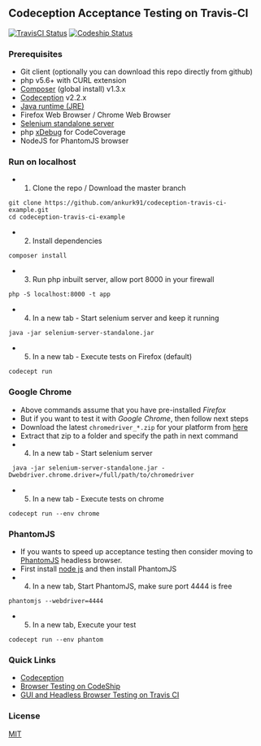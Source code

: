 ## Codeception Acceptance Testing on Travis-CI

[![TravisCI Status](https://travis-ci.org/ankurk91/codeception-travis-ci-example.svg?branch=master)](https://travis-ci.org/ankurk91/codeception-travis-ci-example)
[![Codeship Status](https://codeship.com/projects/d89c33e0-6c40-0134-d75d-16e203ce6072/status?branch=master)](https://codeship.com/projects/177149)

### Prerequisites
* Git client (optionally you can download this repo directly from github)
* php v5.6+ with CURL extension
* [Composer](https://getcomposer.org/download) (global install) v1.3.x
* [Codeception](http://codeception.com/quickstart)  v2.2.x
* [Java runtime (JRE)](http://java.com/en/download/manual.jsp)
* Firefox Web Browser / Chrome Web Browser
* [Selenium standalone server](http://www.seleniumhq.org/download/)
* php [xDebug](https://xdebug.org/) for CodeCoverage
* NodeJS for PhantomJS browser

### Run on localhost
* 1. Clone the repo / Download the master branch
```
git clone https://github.com/ankurk91/codeception-travis-ci-example.git
cd codeception-travis-ci-example
```
* 2. Install dependencies
```
composer install
```
* 3. Run php inbuilt server, allow port 8000 in your firewall
```
php -S localhost:8000 -t app
```
* 4. In a new tab - Start selenium server and keep it running
```
java -jar selenium-server-standalone.jar
```
* 5. In a new tab - Execute tests on Firefox (default)
```
codecept run
```

### Google Chrome
* Above commands assume that you have pre-installed *Firefox*
* But if you want to test it with *Google Chrome*, then follow next steps
* Download the latest ```chromedriver_*.zip``` for your platform from [here](http://chromedriver.storage.googleapis.com/index.html)
* Extract that zip to a folder and specify the path in next command
* 4. In a new tab - Start selenium server 
```
 java -jar selenium-server-standalone.jar -Dwebdriver.chrome.driver=/full/path/to/chromedriver
```
* 5. In a new tab - Execute tests on chrome
```
codecept run --env chrome
```

### PhantomJS
* If you wants to speed up acceptance testing then consider moving to [PhantomJS](http://phantomjs.org/download.html) headless browser.
* First install [node js](https://nodejs.org/en/download/) and then install PhantomJS
* 4. In a new tab, Start PhantomJS, make sure port 4444 is free
```
phantomjs --webdriver=4444
```
* 5. In a new tab, Execute your test 
```
codecept run --env phantom
```

### Quick Links
* [Codeception](http://codeception.com/docs/02-GettingStarted)
* [Browser Testing on CodeShip](https://documentation.codeship.com/continuous-integration/browser-testing/)
* [GUI and Headless Browser Testing on Travis CI](https://docs.travis-ci.com/user/gui-and-headless-browsers/)

### License
[MIT](LICENSE.txt)
